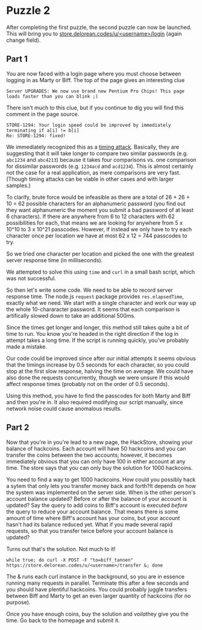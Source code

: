 Puzzle 2
========

After completing the first puzzle, the second puzzle can now be launched. This will bring you to [store.delorean.codes/u/\<username>/login](https://store.delorean.codes/u/<username>/login) (again change <username> field).

Part 1
------

You are now faced with a login page where you must choose between logging in as Marty or Biff. The top of the page gives an interesting clue

```
Server UPGRADES: We now use brand new Pentium Pro Chips! This page loads faster than you can blink ;)
```

There isn't much to this clue, but if you continue to dig you will find this comment in the page source.

```
STORE-1294: Your login speed could be improved by immediately terminating if a[i] != b[i]
Re: STORE-1294: fixed!
```

We immediately recognized this as a [timing attack](https://en.wikipedia.org/wiki/Timing_attack). Basically, they are suggesting that it will take longer to compare two similar passwords (e.g. `abc1234` and `abc4213`) because it takes four comparisons vs. one comparison for dissimilar passwords (e.g. `1234acd` and `acd1234`). This is almost certainly not the case for a real application, as mere comparisons are very fast. (Though timing attacks can be viable in other cases and with larger samples.) 

To clarify, brute force would be infeasible as there are a total of 26 + 26 + 10 = 62 possible characters for an alphanumeric password (you find out they want alphanumeric the moment you submit a bad password of at least 6 characters). If there are anywhere from 6 to 12 characters with 62 possibilities for each, that means we are looking for anywhere from 5 x 10^10 to 3 x 10^21 passcodes. However, if instead we only have to try each character once per location we have at most 62 x 12 = 744 passcodes to try.

So we tried one character per location and picked the one with the greatest server response time (in milliseconds).

We attempted to solve this using `time` and `curl` in a small bash script, which was not successful.

So then let's write some code. We need to be able to record server response time. The node.js `request` package provides `res.elapsedTime`, exactly what we need. We start with a single character and work our way up the whole 10-chararacter password. It seems that each comparison is artifically slowed down to take an additional 500ms.

Since the times get longer and longer, this method still takes quite a bit of time to run. You know you're headed in the right direction if the log in attempt takes a long time. If the script is running quickly, you've probably made a mistake.

Our code could be improved since after our initial attempts it seems obvious that the timings increase by 0.5 seconds for each character, so you could stop at the first slow response, halving the time on average. We could have also done the requests concurrently, though we were unsure if this would affect response times (probably not on the order of 0.5 seconds).

Using this method, you have to find the passcodes for both Marty and Biff and then you're in. It also required modifying our script manually, since network noise could cause anomalous results.

Part 2
------

Now that you're in you're lead to a new page, the HackStore, showing your balance of hackcoins. Each account will have 50 hackcoins and you can transfer the coins between the two accounts; however, it becomes immediately obvious that you can only have 100 in either account at any time. The store says that you can only buy the solution for 1000 hackcoins. 

You need to find a way to get 1000 hackcoins. How could you possibly hack a sytem that only lets you transfer money back and forth?It depends on how the system was implemented on the server side. When is the other person's account balance updated? Before or after the balance of your account is updated? Say the query to add coins to Biff's account is executed *before* the query to reduce your account balance. That means there is some amount of time where Biff's account has your coins, but your account hasn't had its balance reduced yet. What if you made several rapid requests, so that you transfer twice before your account balance is updated?

Turns out that's the solution. Not much to it!

```
while true; do curl -X POST -F "to=biff_tannen" https://store.delorean.codes/u/<username>/transfer &; done
```

The & runs each curl instance in the background, so you are in essence running many requests in parallel. Terminate this after a few seconds and you should have plentiful hackcoins. You could probably juggle transfers between Biff and Marty to get an even larger quantity of hackcoins (for no purpose).

Once you have enough coins, buy the solution and *voila*they give you the time. Go back to the homepage and submit it.
